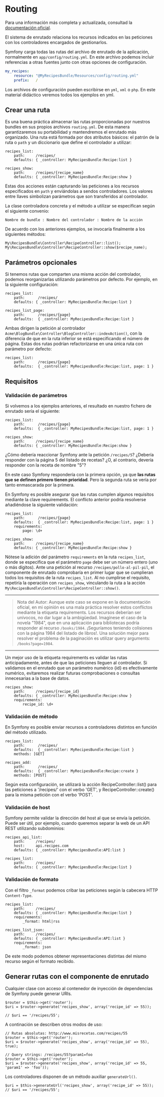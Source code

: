# Routing

Para una información más completa y actualizada, consultad la [documentación oficial](http://symfony.com/doc/current/book/routing.html).

El sistema de enrutado relaciona los recursos indicados en las peticiones con los controladores encargados de gestionarlos.

Symfony carga todas las rutas del archivo de enrutado de la aplicación, normalmente en `app/config/routing.yml`. En este archivo podemos incluir referencias a otras fuentes junto con otras opciones de configuración.

```app/config/routing.yml
my_recipes:
    resource: "@MyRecipesBundle/Resources/config/routing.yml"
    prefix:   /
```

Los archivos de configuración pueden escribirse en `yml`, `xml` o `php`. En este material didáctico veremos todos los ejemplos en yml.


## Crear una ruta

Es una buena práctica almacenar las rutas proporcionadas por nuestros bundles en sus propios archivos `routing.yml`. De esta manera garantizaremos su portabilidad y mantendremos el enrutado más organizado. Una ruta está formada por dos atributos básicos: el patrón de la ruta o `path` y un diccionario que define el controlador a utilizar:

```
recipes_list:
    path:     /recipes/
    defaults: { _controller: MyRecipesBundle:Recipe:list }

recipes_show:
    path:     /recipes/{recipe_name}
    defaults: { _controller: MyRecipesBundle:Recipe:show }
```

Estas dos acciones están capturando las peticiones a los recursos especificados en `path` y enviándolas a sendos controladores. Los valores entre llaves simbolizan parámetros que son transferidos al controlador.

La clase controladora concreta y el método a utilizar se especifican según el siguiente convenio:

`Nombre de bundle : Nombre del controlador : Nombre de la acción`

De acuerdo con los anteriores ejemplos, se invocaría finalmente a los siguientes métodos:

```
My\RecipesBundle\Controller\RecipeController::list();
My\RecipesBundle\Controller\RecipeController::show($recipe_name);
```


## Parámetros opcionales

Si tenemos rutas que comparten una misma acción del controlador, podemos reorganizarlas utilizando parámetros por defecto. Por ejemplo, en la siguiente configuración:

```
recipes_list:
    path:      /recipes/
    defaults: { _controller: MyRecipesBundle:Recipe:list }

recipes_list_page:
    path:      /recipes/{page}
    defaults:  { _controller: MyRecipesBundle:Recipe:list }
```

Ambas dirigen la petición al controlador `Acme\BlogBundle\Controller\BlogController::indexAction()`, con la diferencia de que en la ruta inferior se está especificando el número de página. Estas dos rutas podrían refactorizarse en una única ruta con parámetro por defecto:

```
recipes_list:
    path:      /recipes/{page}
    defaults:  { _controller: MyRecipesBundle:Recipe:list, page: 1 }
```

## Requisitos


### Validación de parámetros

Si volvemos a los ejemplos anteriores, el resultado en nuestro fichero de enrutado sería el siguiente:


```
recipes_list:
    path:      /recipes/{page}
    defaults:  { _controller: MyRecipesBundle:Recipe:list, page: 1 }

recipes_show:
    path:     /recipes/{recipe_name}
    defaults: { _controller: MyRecipesBundle:Recipe:show }
```

¿Cómo debería reaccionar Symfony ante la petición `/recipes/5`? ¿Debería responder con la página 5 del listado de recetas? ¿O, al contrario, devería responder con la receta de nombre "5"?

En este caso Symfony respondería con la primera opción, ya que **las rutas que se definen primero tienen prioridad**. Pero la segunda ruta se vería por tanto enmascarada por la primera.

En Symfony es posible asegurar que las rutas cumplen algunos requisitos mediante la clave requirements. El conflicto anterior podría resolverse añadiéndose la siguiente validación:

```
recipes_list:
    path:      /recipes/{page}
    defaults:  { _controller: MyRecipesBundle:Recipe:list, page: 1 }
    requirements:
        page: \d+

recipes_show:
    path:     /recipes/{recipe_name}
    defaults: { _controller: MyRecipesBundle:Recipe:show }
```

Nótese la adición del parámetro `requirements` en la ruta `recipes_list`, donde se especifica que el parámetro `page` debe ser un número entero (uno o más dígitos). Ante una petición al recurso `/recipes/pollo-al-pil-pil`, el componente de enrutado comprobaría en primer lugar que se cumplieran todos los requisitos de la ruta `recipes_list`. Al no cumplirse el requisito, repetiría la operación con `recipes_show`, vinculando la ruta a la acción `My\RecipesBundle\Controller\RecipeController::show()`.

----------------------------------------------------------------------
> Nota del Autor: Aunque este caso se expone en la documentación oficial, en mi opinión es una mala práctica resolver estos conflictos mediante la etiqueta requirements. Los recursos deberían ser unívocos, no dar lugar a la ambigüedad. Imagínese el caso de la novela "1984", que en una aplicación para bibliotecas podría responder al recurso `/books/1984`. ¡Seguríamos teniendo colisiones con la página 1984 del listado de libros!. Una solución mejor para resolver el problema de la paginación es utilizar query arguments: `/books?page=1984`.
----------------------------------------------------------------------

Un mejor uso de la etiqueta requirements es validar las rutas anticipadamente, antes de que las peticiones lleguen al controlador. Si validamos en el enrutado que un parámetro numérico {id} es efectivamente numérico, evitaremos realizar futuras comprobaciones o consultas innecesarias a la base de datos.

```
recipes_show:
    path:     /recipes/{recipe_id}
    defaults: { _controller: MyRecipesBundle:Recipe:show }
    requirements:
        recipe_id: \d+
```

### Validación de método

En Symfony es posible enviar recursos a controladores distintos en función del método utilizado.

```
recipes_list:
    path:      /recipes/
    defaults:  { _controller: MyRecipesBundle:Recipe:list }
    methods: [GET]

recipes_add:
    path:      /recipes/
    defaults:  { _controller: MyRecipesBundle:Recipe:create }
    methods: [POST]
```

Según esta configuración, se utilizará la acción RecipeController::list() para las peticiones a '/recipes/' con el verbo 'GET', y RecipeController::create() para la misma petición con el verbo 'POST'.

### Validación de host

Symfony permite validar la dirección del host al que se envía la petición. Puede ser útil, por ejemplo, cuando queremos separar la web de un API REST utilizando subdominios:


```
recipes_api_list:
    path:     /recipes/
    host:     api.recipes.com
    defaults: { _controller: MyRecipesBundle:API:list }

recipes_list:
    path:     /recipes/
    defaults: { _controller: MyRecipesBundle:Recipe:list }
```

### Validación de formato

Con el filtro `_format` podemos cribar las peticiones según la cabecera HTTP `Content-Type`.

```
recipes_list:
    path:     /recipes/
    defaults: { _controller: MyRecipesBundle:Recipe:list }
    requirements:
        _format: html|rss

recipes_list_json:
    path:     /recipes/
    defaults: { _controller: MyRecipesBundle:API:list }
    requirements:
        _format: json
```

De este modo podemos obtener representaciones distintas del mismo recurso según el formato recibido.


## Generar rutas con el componente de enrutado

Cualquier clase con acceso al contenedor de inyección de dependencias de Symfony puede generar URIs.

```
$router = $this->get('router');
$uri = $router->generate('recipes_show', array('recipe_id' => 55));

// $uri == '/recipes/55';
```

A continación se describen otros modos de uso:

```
// Rutas absolutas: http://www.misrecetas.com/recipes/55
$router = $this->get('router');
$uri = $router->generate('recipes_show', array('recipe_id' => 55), true);

// Query strings: /recipes/55?param1=foo
$router = $this->get('router');
$uri = $router->generate('recipes_show', array('recipe_id' => 55, 'param1' => 'foo'));

```



Los controladores disponen de un método auxiliar `generateUrl()`.

```
$uri = $this->generateUrl('recipes_show', array('recipe_id' => 55));
// $uri == '/recipes/55';
```

